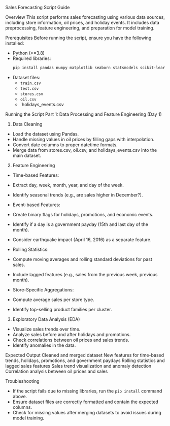 Sales Forecasting Script Guide 

Overview
This script performs sales forecasting using various data sources, including store information, oil prices, and holiday events. It includes data preprocessing, feature engineering, and preparation for model training.

Prerequisites
Before running the script, ensure you have the following installed:
- Python (>=3.8)
- Required libraries:
  ```bash
  pip install pandas numpy matplotlib seaborn statsmodels scikit-learn xgboost tensorflow
  ```
- Dataset files:
  - `train.csv`
  - `test.csv`
  - `stores.csv`
  - `oil.csv`
  - `holidays_events.csv

Running the Script
Part 1: Data Processing and Feature Engineering (Day 1)

1. Data Cleaning
- Load the dataset using Pandas.
- Handle missing values in oil prices by filling gaps with interpolation.
- Convert date columns to proper datetime formats.
- Merge data from stores.csv, oil.csv, and holidays_events.csv into the main dataset.

2. Feature Engineering
- Time-based Features:
- Extract day, week, month, year, and day of the week.
- Identify seasonal trends (e.g., are sales higher in December?).

- Event-based Features:
- Create binary flags for holidays, promotions, and economic events.
- Identify if a day is a government payday (15th and last day of the month).
- Consider earthquake impact (April 16, 2016) as a separate feature.

- Rolling Statistics:
- Compute moving averages and rolling standard deviations for past sales.
- Include lagged features (e.g., sales from the previous week, previous month).

- Store-Specific Aggregations:
- Compute average sales per store type.
- Identify top-selling product families per cluster.

3. Exploratory Data Analysis (EDA)
- Visualize sales trends over time.
- Analyze sales before and after holidays and promotions.
- Check correlations between oil prices and sales trends.
- Identify anomalies in the data.

Expected Output
Cleaned and merged dataset
New features for time-based trends, holidays, promotions, and government paydays
 Rolling statistics and lagged sales features
Sales trend visualization and anomaly detection
Correlation analysis between oil prices and sales


Troubleshooting
- If the script fails due to missing libraries, run the `pip install` command above.
- Ensure dataset files are correctly formatted and contain the expected columns.
- Check for missing values after merging datasets to avoid issues during model training.

